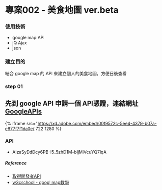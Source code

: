 # 專案002 - 美食地圖 ver.beta

### 使用技術
- google map API
- jQ Ajax
- json

### 建立目的
結合 google map 的 API 來建立個人的美食地圖，方便日後查看

### step 01
先到 google API 申請一個 API憑證，連結網址[GoogleAPIs](https://console.developers.google.com/apis/credentials?project=foodmap-1350)
---

{% iframe src="https://xd.adobe.com/embed/00f9572c-5ee4-4379-b07a-e877f7f1da0e/  722 1280 %}

### API
- AIzaSyDdDcy6PB-I5_5zhD1M-bIjMiVcuYQ7lqA

##### Reference
- [取得開發者API](https://blog.gtwang.org/programming/obtaining-api-key-from-google-developers-console/)
- [w3cschool - googl map教學](http://www.w3schools.com/googleapi/google_maps_basic.asp)
